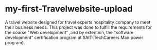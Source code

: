 # my-first-Travelwebsite-upload
A travel website designed for travel experts hospitality company to meet their business needs. This project was done to fulfill the requirements for the course "Web development" ,and by extention, the "software development" certification program at SAIT(TechCareers Man power program).
